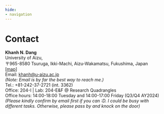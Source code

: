 ```yaml
---
hide:
- navigation
---
```


# Contact

**Khanh N. Dang**<br>
University of Aizu, <br>
〒965-8580 Tsuruga, Ikki-Machi, Aizu-Wakamatsu, Fukushima, Japan \[[map](https://goo.gl/maps/9CYKa1HMB4EZjKW27)\]  <br>
Email: khanh@u-aizu.ac.jp<br> 
*(Note: Email is by far the best way to reach me.)*<br>
Tel.: +81-242-37-2721 (int. 3362) <br>
Office: 204-I | Lab: 204-E&F @ Research Quadrangles<br>
Office hours: 14:00-18:00 Tuesday and 14:00-17:00 Friday (Q3/Q4 AY2024) <br>
*(Please kindly confirm by email first if you can :D. I could be busy with different tasks. Otherwise, please pass by and knock on the door)*
